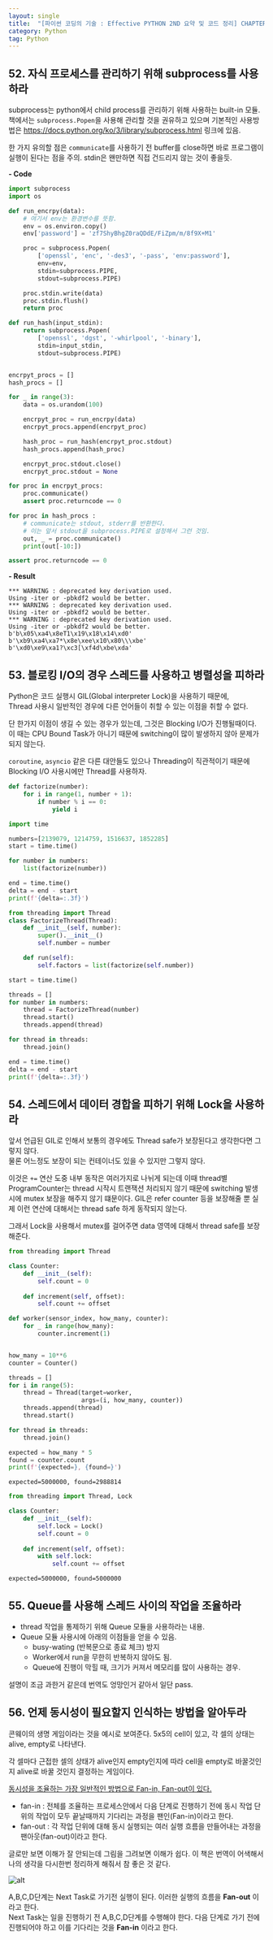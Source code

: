 ```yaml
---
layout: single
title:  "[파이썬 코딩의 기술 : Effective PYTHON 2ND 요약 및 코드 정리] CHAPTER 7. 동시성과 병렬성"
category: Python
tag: Python
---
```


## 52. 자식 프로세스를 관리하기 위해 subprocess를 사용하라
subprocess는 python에서 child process를 관리하기 위해 사용하는 built-in 모듈.  
책에서는 `subprocess.Popen`을 사용해 관리할 것을 권유하고 있으며 기본적인 사용방법은 <https://docs.python.org/ko/3/library/subprocess.html> 링크에 있음.

한 가지 유의할 점은 `communicate`를 사용하기 전 buffer를 close하면 바로 프로그램이 실행이 된다는 점을 주의. stdin은 왠만하면 직접 건드리지 않는 것이 좋을듯.  

**- Code**
```python
import subprocess
import os

def run_encrpy(data):
    # 여기서 env는 환경변수를 뜻함.
    env = os.environ.copy()
    env['password'] = 'zf7ShyBhgZ0raQDdE/FiZpm/m/8f9X+M1'

    proc = subprocess.Popen(
        ['openssl', 'enc', '-des3', '-pass', 'env:password'],
        env=env, 
        stdin=subprocess.PIPE,
        stdout=subprocess.PIPE)

    proc.stdin.write(data)
    proc.stdin.flush()
    return proc

def run_hash(input_stdin):
    return subprocess.Popen(
        ['openssl', 'dgst', '-whirlpool', '-binary'],
        stdin=input_stdin,
        stdout=subprocess.PIPE)


encrpyt_procs = []
hash_procs = []

for _ in range(3):
    data = os.urandom(100)

    encrpyt_proc = run_encrpy(data)
    encrpyt_procs.append(encrpyt_proc)

    hash_proc = run_hash(encrpyt_proc.stdout)
    hash_procs.append(hash_proc)

    encrpyt_proc.stdout.close()
    encrpyt_proc.stdout = None

for proc in encrpyt_procs:
    proc.communicate()
    assert proc.returncode == 0

for proc in hash_procs :
    # communicate는 stdout, stderr를 반환한다.
    # 이는 앞서 stdout을 subprocess.PIPE로 설정해서 그런 것임.
    out, _ = proc.communicate()
    print(out[-10:])

assert proc.returncode == 0
```

**- Result**
```text
*** WARNING : deprecated key derivation used.
Using -iter or -pbkdf2 would be better.
*** WARNING : deprecated key derivation used.
Using -iter or -pbkdf2 would be better.
*** WARNING : deprecated key derivation used.
Using -iter or -pbkdf2 would be better.
b'b\x05\xa4\x8eT1\x19\x18\x14\xd0'
b'\xb9\xa4\xa7*\x8e\xee\x10\x80\\\xbe'
b'\xd0\xe9\xa1?\xc3[\xf4d\xbe\xda'
```

## 53. 블로킹 I/O의 경우 스레드를 사용하고 병렬성을 피하라
Python은 코드 실행시 GIL(Global interpreter Lock)을 사용하기 때문에,  
Thread 사용시 일반적인 경우에 다른 언어들이 취할 수 있는 이점을 취할 수 없다. 

단 한가지 이점이 생길 수 있는 경우가 있는데, 그것은 Blocking I/O가 진행될때이다.  
이 때는 CPU Bound Task가 아니기 때문에 switching이 많이 발생하지 않아 문제가 되지 않는다.  

`coroutine`, `asyncio` 같은 다른 대안들도 있으나 Threading이 직관적이기 때문에 Blocking I/O 사용시에만 Thread를 사용하자.  

```python
def factorize(number):
    for i in range(1, number + 1):
        if number % i == 0:
            yield i

import time

numbers=[2139079, 1214759, 1516637, 1852285]
start = time.time()

for number in numbers:
    list(factorize(number))

end = time.time()
delta = end - start
print(f'{delta=:.3f}')

from threading import Thread
class FactorizeThread(Thread):
    def __init__(self, number):
        super().__init__()
        self.number = number

    def run(self):
        self.factors = list(factorize(self.number))

start = time.time()

threads = []
for number in numbers:
    thread = FactorizeThread(number)
    thread.start()
    threads.append(thread)

for thread in threads:
    thread.join()

end = time.time()
delta = end - start
print(f'{delta=:.3f}')
```

## 54. 스레드에서 데이터 경합을 피하기 위해 Lock을 사용하라
앞서 언급된 GIL로 인해서 보통의 경우에도 Thread safe가 보장된다고 생각한다면 그렇지 않다.  
물론 어느정도 보장이 되는 컨테이너도 있을 수 있지만 그렇지 않다.

이것은 `+=` 연산 도중 내부 동작은 여러가지로 나뉘게 되는데 이때 thread별 ProgramCounter는 thread 시작시 트랜잭션 처리되지 않기 때문에 switching 발생시에 mutex 보장을 해주지 않기 떄문이다. GIL은 refer counter 등을 보장해줄 뿐 실제 이런 연산에 대해서는 thread safe 하게 동작되지 않는다.  

그래서 Lock을 사용해서 mutex를 걸어주면 data 영역에 대해서 thread safe를 보장해준다.  

```python
from threading import Thread

class Counter:
    def __init__(self):
        self.count = 0
    
    def increment(self, offset):
        self.count += offset

def worker(sensor_index, how_many, counter):
    for _ in range(how_many):
        counter.increment(1)


how_many = 10**6
counter = Counter()

threads = []
for i in range(5):
    thread = Thread(target=worker, 
                    args=(i, how_many, counter))
    threads.append(thread)
    thread.start()

for thread in threads:
    thread.join()

expected = how_many * 5
found = counter.count
print(f'{expected=}, {found=}')
```

```text
expected=5000000, found=2988814
```

```python
from threading import Thread, Lock

class Counter:
    def __init__(self):
        self.lock = Lock()
        self.count = 0
    
    def increment(self, offset):
        with self.lock:
            self.count += offset
```

```text
expected=5000000, found=5000000
```

## 55. Queue를 사용해 스레드 사이의 작업을 조율하라
- thread 작업을 통제하기 위해 Queue 모듈을 사용하라는 내용.
- Queue 모듈 사용시에 아래의 이점들을 얻을 수 있음.
  - busy-wating (반복문으로 종료 체크) 방지
  - Worker에서 run을 무한히 반복하지 않아도 됨.
  - Queue에 진행이 막힐 때, 크기가 커져서 메모리를 많이 사용하는 경우.

설명이 조금 과한거 같은데 번역도 엉망인거 같아서 일단 pass.

## 56. 언제 동시성이 필요할지 인식하는 방법을 알아두라
콘웨이의 생명 게임이라는 것을 예시로 보여준다. 
5x5의 cell이 있고, 각 셀의 상태는 alive, empty로 나타낸다.  

각 셀마다 근접한 셀의 상태가 alive인지 empty인지에 따라 cell을 empty로 바꿀것인지 alive로 바꿀 것인지 결정하는 게임이다.

<u>동시성을 조율하는 가장 일반적인 방법으로 Fan-in, Fan-out이 있다.</u>

- fan-in : 전체를 조율하는 프로세스안에서 다음 단계로 진행하기 전에 동시 작업 단위의 작업이 모두 끝날때까지 기다리는 과정을 팬인(Fan-in)이라고 한다.
- fan-out : 각 작업 단위에 대해 동시 실행되는 여러 실행 흐름을 만들어내는 과정을 팬아웃(fan-out)이라고 한다.

글로만 보면 이해가 잘 안되는데 그림을 그려보면 이해가 쉽다. 이 책은 번역이 어색해서 나의 생각을 다시한번 정리하게 해줘서 참 좋은 것 같다.

![alt](../../assets/images/2022-03-28-effective_python-ch7/fanin-fanout.png)

A,B,C,D단계는 Next Task로 가기전 실행이 된다. 이러한 실행의 흐름을 **Fan-out** 이라고 한다.  
Next Task는 일을 진행하기 전 A,B,C,D단계를 수행해야 한다. 다음 단계로 가기 전에 진행되어야 하고 이를 기다리는 것을 **Fan-in** 이라고 한다.

